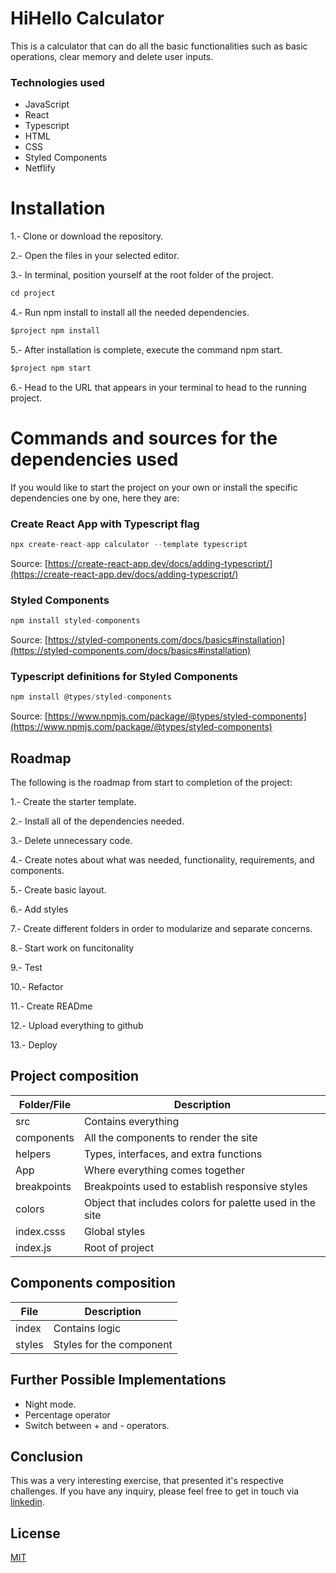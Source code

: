 # HiHello Calculator

This is a calculator that can do all the basic functionalities such as basic operations, clear memory and delete user inputs.

### Technologies used
- JavaScript
- React
- Typescript
- HTML
- CSS
- Styled Components
- Netflify

# Installation
1.- Clone or download the repository.

2.- Open the files in your selected editor.

3.- In terminal, position yourself at the root folder of the project.
```javascript
cd project
```

4.- Run npm install to install all the needed dependencies.
```javascript
$project npm install
```

5.- After installation is complete, execute the command npm start.
```javascript
$project npm start
```

6.- Head to the URL that appears in your terminal to head to the running project.

# Commands and sources for the dependencies used
If you would like to start the project on your own or install the specific dependencies one by one, here they are:

### Create React App with Typescript flag
```javascript
npx create-react-app calculator --template typescript
```
Source: [https://create-react-app.dev/docs/adding-typescript/](https://create-react-app.dev/docs/adding-typescript/)

### Styled Components
```javascript
npm install styled-components
```
Source: [https://styled-components.com/docs/basics#installation](https://styled-components.com/docs/basics#installation)

### Typescript definitions for Styled Components
```javascript
npm install @types/styled-components
```
Source: [https://www.npmjs.com/package/@types/styled-components](https://www.npmjs.com/package/@types/styled-components)


## Roadmap
The following is the roadmap from start to completion of the project:

1.- Create the starter template.

2.- Install all of the dependencies needed.

3.- Delete unnecessary code.

4.- Create notes about what was needed, functionality, requirements, and components.

5.- Create basic layout.

6.- Add styles

7.- Create different folders in order to modularize and separate concerns.

8.- Start work on funcitonality

9.- Test

10.- Refactor

11.- Create READme

12.- Upload everything to github

13.- Deploy

## Project composition
|Folder/File  |Description                         |
|----------------|-------------------------------|
|src|Contains everything|
|components       |All the components to render the site|
|helpers      |Types, interfaces, and extra functions|
|App       |Where everything comes together|
|breakpoints       |Breakpoints used to establish responsive styles|
|colors       |Object that includes colors for palette used in the site|
|index.csss      |Global styles|
|index.js     |Root of project|

## Components composition
|File  |Description                         |
|----------------|-------------------------------|
|index|Contains logic|
|styles         |Styles for the component    |

## Further Possible Implementations
- Night mode.
- Percentage operator
- Switch between + and - operators.

## Conclusion

This was a very interesting exercise, that presented it's respective challenges.
If you have any inquiry, please feel free to get in touch via [linkedin](https://linkedin.com/in/lslozano).

## License
[MIT](https://choosealicense.com/licenses/mit/)
